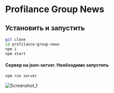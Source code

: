 # Profilance Group News

## Установить и запустить

```sh
git clone
cd profilance-group-news
npm i
npm start
```

#### Сервер на json-server. Необходимо запустить

```sh
npm run server
```
![Screenshot_1](https://user-images.githubusercontent.com/47324041/142682309-0fb096ee-0cf7-4fcc-a8b7-110be1bb5f64.png)

